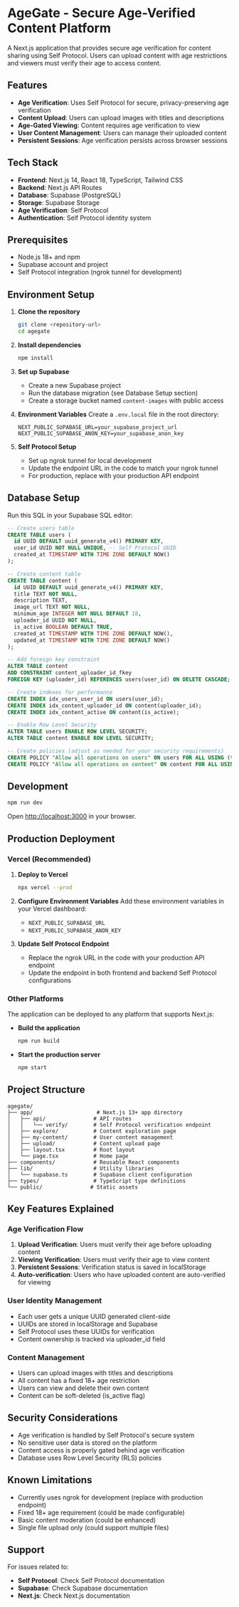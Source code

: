 # AgeGate - Secure Age-Verified Content Platform

A Next.js application that provides secure age verification for content sharing using Self Protocol. Users can upload content with age restrictions and viewers must verify their age to access content.

## Features

- **Age Verification**: Uses Self Protocol for secure, privacy-preserving age verification
- **Content Upload**: Users can upload images with titles and descriptions
- **Age-Gated Viewing**: Content requires age verification to view
- **User Content Management**: Users can manage their uploaded content
- **Persistent Sessions**: Age verification persists across browser sessions

## Tech Stack

- **Frontend**: Next.js 14, React 18, TypeScript, Tailwind CSS
- **Backend**: Next.js API Routes
- **Database**: Supabase (PostgreSQL)
- **Storage**: Supabase Storage
- **Age Verification**: Self Protocol
- **Authentication**: Self Protocol identity system

## Prerequisites

- Node.js 18+ and npm
- Supabase account and project
- Self Protocol integration (ngrok tunnel for development)

## Environment Setup

1. **Clone the repository**
   ```bash
   git clone <repository-url>
   cd agegate
   ```

2. **Install dependencies**
   ```bash
   npm install
   ```

3. **Set up Supabase**
   - Create a new Supabase project
   - Run the database migration (see Database Setup section)
   - Create a storage bucket named `content-images` with public access

4. **Environment Variables**
   Create a `.env.local` file in the root directory:
   ```env
   NEXT_PUBLIC_SUPABASE_URL=your_supabase_project_url
   NEXT_PUBLIC_SUPABASE_ANON_KEY=your_supabase_anon_key
   ```

5. **Self Protocol Setup**
   - Set up ngrok tunnel for local development
   - Update the endpoint URL in the code to match your ngrok tunnel
   - For production, replace with your production API endpoint

## Database Setup

Run this SQL in your Supabase SQL editor:

```sql
-- Create users table
CREATE TABLE users (
  id UUID DEFAULT uuid_generate_v4() PRIMARY KEY,
  user_id UUID NOT NULL UNIQUE, -- Self Protocol UUID
  created_at TIMESTAMP WITH TIME ZONE DEFAULT NOW()
);

-- Create content table
CREATE TABLE content (
  id UUID DEFAULT uuid_generate_v4() PRIMARY KEY,
  title TEXT NOT NULL,
  description TEXT,
  image_url TEXT NOT NULL,
  minimum_age INTEGER NOT NULL DEFAULT 18,
  uploader_id UUID NOT NULL,
  is_active BOOLEAN DEFAULT TRUE,
  created_at TIMESTAMP WITH TIME ZONE DEFAULT NOW(),
  updated_at TIMESTAMP WITH TIME ZONE DEFAULT NOW()
);

-- Add foreign key constraint
ALTER TABLE content 
ADD CONSTRAINT content_uploader_id_fkey 
FOREIGN KEY (uploader_id) REFERENCES users(user_id) ON DELETE CASCADE;

-- Create indexes for performance
CREATE INDEX idx_users_user_id ON users(user_id);
CREATE INDEX idx_content_uploader_id ON content(uploader_id);
CREATE INDEX idx_content_active ON content(is_active);

-- Enable Row Level Security
ALTER TABLE users ENABLE ROW LEVEL SECURITY;
ALTER TABLE content ENABLE ROW LEVEL SECURITY;

-- Create policies (adjust as needed for your security requirements)
CREATE POLICY "Allow all operations on users" ON users FOR ALL USING (true);
CREATE POLICY "Allow all operations on content" ON content FOR ALL USING (true);
```

## Development

```bash
npm run dev
```

Open [http://localhost:3000](http://localhost:3000) in your browser.

## Production Deployment

### Vercel (Recommended)

1. **Deploy to Vercel**
   ```bash
   npx vercel --prod
   ```

2. **Configure Environment Variables**
   Add these environment variables in your Vercel dashboard:
   - `NEXT_PUBLIC_SUPABASE_URL`
   - `NEXT_PUBLIC_SUPABASE_ANON_KEY`

3. **Update Self Protocol Endpoint**
   - Replace the ngrok URL in the code with your production API endpoint
   - Update the endpoint in both frontend and backend Self Protocol configurations

### Other Platforms

The application can be deployed to any platform that supports Next.js:

- **Build the application**
  ```bash
  npm run build
  ```

- **Start the production server**
  ```bash
  npm start
  ```

## Project Structure

```
agegate/
├── app/                    # Next.js 13+ app directory
│   ├── api/               # API routes
│   │   └── verify/        # Self Protocol verification endpoint
│   ├── explore/           # Content exploration page
│   ├── my-content/        # User content management
│   ├── upload/            # Content upload page
│   ├── layout.tsx         # Root layout
│   └── page.tsx           # Home page
├── components/            # Reusable React components
├── lib/                   # Utility libraries
│   └── supabase.ts        # Supabase client configuration
├── types/                 # TypeScript type definitions
└── public/               # Static assets
```

## Key Features Explained

### Age Verification Flow

1. **Upload Verification**: Users must verify their age before uploading content
2. **Viewing Verification**: Users must verify their age to view content
3. **Persistent Sessions**: Verification status is saved in localStorage
4. **Auto-verification**: Users who have uploaded content are auto-verified for viewing

### User Identity Management

- Each user gets a unique UUID generated client-side
- UUIDs are stored in localStorage and Supabase
- Self Protocol uses these UUIDs for verification
- Content ownership is tracked via uploader_id field

### Content Management

- Users can upload images with titles and descriptions
- All content has a fixed 18+ age restriction
- Users can view and delete their own content
- Content can be soft-deleted (is_active flag)

## Security Considerations

- Age verification is handled by Self Protocol's secure system
- No sensitive user data is stored on the platform
- Content access is properly gated behind age verification
- Database uses Row Level Security (RLS) policies

## Known Limitations

- Currently uses ngrok for development (replace with production endpoint)
- Fixed 18+ age requirement (could be made configurable)
- Basic content moderation (could be enhanced)
- Single file upload only (could support multiple files)

## Support

For issues related to:
- **Self Protocol**: Check Self Protocol documentation
- **Supabase**: Check Supabase documentation  
- **Next.js**: Check Next.js documentation

